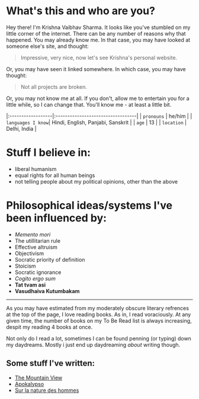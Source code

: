 
# What's this and who are you?
Hey there! I'm Krishna Vaibhav Sharma. It looks like you've stumbled on my little corner of the internet. There can be any number of reasons why that happened. You may already know me. In that case, you may have looked at someone else's site, and thought: 
> Impressive, very nice, now let's see Krishna's personal website.

Or, you may have seen it linked somewhere. In which case, you may have thought:

> Not all  projects are broken.

Or, you may not know me at all. If you don't, allow me to entertain you for a little while, so I can change 
that. You'll know me - at least a little bit. 


|:------------------|:----------------------------------|
| `pronouns`        | he/him                            |
| `languages I know`| Hindi, English, Panjabi, Sanskrit |
| `age`             | 13                                |
| `location`        | Delhi, India                      |


# Stuff I believe in:
- liberal humanism
- equal rights for all human beings
- not telling people about my political opinions, other than the above

# Philosophical ideas/systems I've been influenced by:
- _Memento mori_
- The utillitarian rule
- Effective altruism 
- Objectivism
- Socratic priority of definition
- Stoicism
- Socratic ignorance
- _Cogito ergo sum_
- **Tat tvam asi**
- **Vasudhaiva Kutumbakam**

---------------------------------------------------------------------------------------------------------------------------------------

As you may have estimated from my moderately obscure literary refrences at the top of the page, I love reading books. As in, I read voraciously. At any given time, the number of books on my To Be Read list is always increasing, despit my reading 4 books at once.

Not only do I read a lot, sometimes I can be found penning (or typing) down my daydreams. Mostly i just end up daydreaming _about_ writing though.

## Some stuff I've written:

- [The Mountain View](./mountainpeak.html)
- [Apokalypso](./apokalypso.html)
- [Sur la nature des hommes](./afewlines.html)
